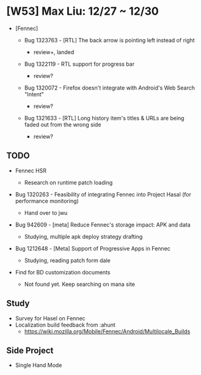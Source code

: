 # [W53] Max Liu: 12/27 ~ 12/30


* [Fennec]

  - Bug 1323763 - [RTL] The back arrow is pointing left instead of right
    - review+, landed

  - Bug 1322119 - RTL support for progress bar
    - review?

  - Bug 1320072 - Firefox doesn't integrate with Android's Web Search "Intent"
    - review?

  - Bug 1321633 - [RTL] Long history item's titles & URLs are being faded out from the wrong side
    - review?

## TODO
  * Fennec HSR
    - Research on runtime patch loading

  * Bug 1320263 - Feasibility of integrating Fennec into Project Hasal (for performance monitoring)
    - Hand over to jwu

  * Bug 942609 - [meta] Reduce Fennec's storage impact: APK and data
    - Studying, multiple apk deploy strategy drafting

  * Bug 1212648 - [Meta] Support of Progressive Apps in Fennec
    - Studying, reading patch form dale

  * Find for BD customization documents
    - Not found yet. Keep searching on mana site

## Study
  - Survey for Hasel on Fennec
  - Localization build feedback from :ahunt
    - https://wiki.mozilla.org/Mobile/Fennec/Android/Multilocale_Builds


## Side Project
  - Single Hand Mode
